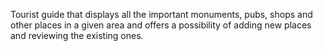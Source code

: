 Tourist guide  that displays all the important monuments, pubs, shops and other places in a given area and offers a possibility of adding new places and reviewing the existing ones.